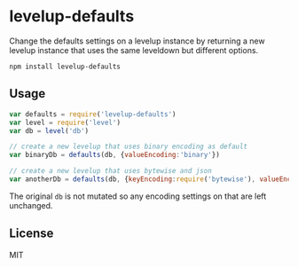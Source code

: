 # levelup-defaults

Change the defaults settings on a levelup instance
by returning a new levelup instance that uses the same leveldown but different options.

```
npm install levelup-defaults
```

## Usage

``` js
var defaults = require('levelup-defaults')
var level = require('level')
var db = level('db')

// create a new levelup that uses binary encoding as default
var binaryDb = defaults(db, {valueEncoding:'binary'})

// create a new levelup that uses bytewise and json
var anotherDb = defaults(db, {keyEncoding:require('bytewise'), valueEncoding:'json'})
```

The original `db` is not mutated so any encoding settings on that are left unchanged.

## License

MIT
